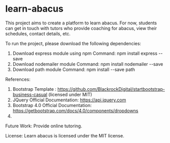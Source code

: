 # learn-abacus
This project aims to create a platform to learn abacus. For now, students can get in touch with tutors who provide coaching for abacus, view their schedules, contact details, etc.

To run the project, please download the following dependencies:
1. Download express module using npm 
	Command: npm install express --save
2. Download nodemailer module
	Command: npm install nodemailer --save
3. Download path module
	Command:  npm install --save path


References:
1. Bootstrap Template : https://github.com/BlackrockDigital/startbootstrap-business-casual (licensed under MIT)
2. JQuery Official Documentation: https://api.jquery.com
3. Bootstrap 4.0 Official Documentation: https://getbootstrap.com/docs/4.0/components/dropdowns
4. 


Future Work:
Provide online tutoring.

License:
Learn abacus is licensed under the MIT license.


